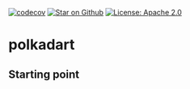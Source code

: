 [![codecov](https://codecov.io/gh/rankanizer/polkadart/branch/main/graph/badge.svg?token=HG3K4LW5UN)](https://codecov.io/gh/rankanizer/polkadart)
[![Star on Github](https://img.shields.io/github/stars/rankanizer/polkadart.svg?style=flat&logo=github&colorB=deeppink&label=stars)](https://github.com/rankanizer/polkadart)
[![License: Apache 2.0](https://img.shields.io/badge/license-Apache%202.0-purple.svg)](https://opensource.org/licenses/Apache-2.0)

# polkadart

## Starting point
